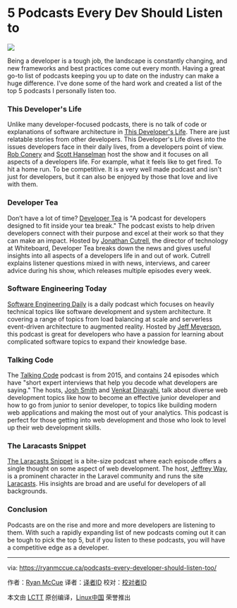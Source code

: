 5 Podcasts Every Dev Should Listen to
======

![](https://ryanmccue.ca/content/images/2017/11/Electric-Love.png)

Being a developer is a tough job, the landscape is constantly changing, and new frameworks and best practices come out every month. Having a great go-to list of podcasts keeping you up to date on the industry can make a huge difference. I've done some of the hard work and created a list of the top 5 podcasts I personally listen too.

### This Developer's Life

Unlike many developer-focused podcasts, there is no talk of code or explanations of software architecture in [This Developer's Life][1]. There are just relatable stories from other developers. This Developer's Life dives into the issues developers face in their daily lives, from a developers point of view. [Rob Conery][2] and [Scott Hanselman][3] host the show and it focuses on all aspects of a developers life. For example, what it feels like to get fired. To hit a home run. To be competitive. It is a very well made podcast and isn't just for developers, but it can also be enjoyed by those that love and live with them.

### Developer Tea

Don’t have a lot of time? [Developer Tea][4] is "A podcast for developers designed to fit inside your tea break." The podcast exists to help driven developers connect with their purpose and excel at their work so that they can make an impact. Hosted by [Jonathan Cutrell][5], the director of technology at Whiteboard, Developer Tea breaks down the news and gives useful insights into all aspects of a developers life in and out of work. Cutrell explains listener questions mixed in with news, interviews, and career advice during his show, which releases multiple episodes every week.

### Software Engineering Today

[Software Engineering Daily][6] is a daily podcast which focuses on heavily technical topics like software development and system architecture. It covering a range of topics from load balancing at scale and serverless event-driven architecture to augmented reality. Hosted by [Jeff Meyerson][7], this podcast is great for developers who have a passion for learning about complicated software topics to expand their knowledge base.

### Talking Code

The [Talking Code][8] podcast is from 2015, and contains 24 episodes which have "short expert interviews that help you decode what developers are saying." The hosts, [Josh Smith][9] and [Venkat Dinavahi][10], talk about diverse web development topics like how to become an effective junior developer and how to go from junior to senior developer, to topics like building modern web applications and making the most out of your analytics. This podcast is perfect for those getting into web development and those who look to level up their web development skills.

### The Laracasts Snippet

[The Laracasts Snippet][11] is a bite-size podcast where each episode offers a single thought on some aspect of web development. The host, [Jeffrey Way][12], is a prominent character in the Laravel community and runs the site [Laracasts][12]. His insights are broad and are useful for developers of all backgrounds.

### Conclusion

Podcasts are on the rise and more and more developers are listening to them. With such a rapidly expanding list of new podcasts coming out it can be tough to pick the top 5, but if you listen to these podcasts, you will have a competitive edge as a developer.

--------------------------------------------------------------------------------

via: https://ryanmccue.ca/podcasts-every-developer-should-listen-too/

作者：[Ryan McCue][a]
译者：[译者ID](https://github.com/译者ID)
校对：[校对者ID](https://github.com/校对者ID)

本文由 [LCTT](https://github.com/LCTT/TranslateProject) 原创编译，[Linux中国](https://linux.cn/) 荣誉推出

[a]:https://ryanmccue.ca/author/ryan/
[1]:http://thisdeveloperslife.com/
[2]:https://rob.conery.io/
[3]:https://www.hanselman.com/
[4]:https://developertea.com/
[5]:http://jonathancutrell.com/
[6]:https://softwareengineeringdaily.com/
[7]:http://jeffmeyerson.com/
[8]:http://talkingcode.com/
[9]:https://twitter.com/joshsmith
[10]:https://twitter.com/venkatdinavahi
[11]:https://laracasts.simplecast.fm/
[12]:https://laracasts.com
